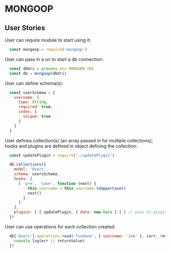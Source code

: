 MONGOOP
=======
  
User Stories
------------  
User can require module to start using it:  
```javascript
  const mongoop = require('mongoop')
```  
    
User can pass in a uri to start a db connection:  
```javascript
  const dbUri = process.env.MONGODB_URI
  const db = mongoop(dbUri)
```
    
User can define schema(s):  
```javascript
  const userSchema = {
    username: {
      type: String,
      required: true,
      index: {
        unique: true
      }
    }
  }
```  
    
User defines collection(s) (an array passed in for multiple collections);  
hooks and plugins are defined in object defining the collection:  
```javascript
  const updatePlugin = require('./updatePlugin')  

  db.collections({
    model: 'Users',
    schema: usersSchema,
    hooks: [
      [ 'pre', 'save', function (next) {
          this.username = this.username.toUpperCase()
          next()
        }
      ]
    ],
    plugins: [ [ updatePlugin, { date: new Date } ] ] // pass in plugin and plugin options
  })
```
    
User can use operations for each collection created:  
```javascript
  db['Users'].operations.read('findone', { username: 'Joe' }, (err, returnValue) => {
    console.log(err || returnValue)
  })
```  

